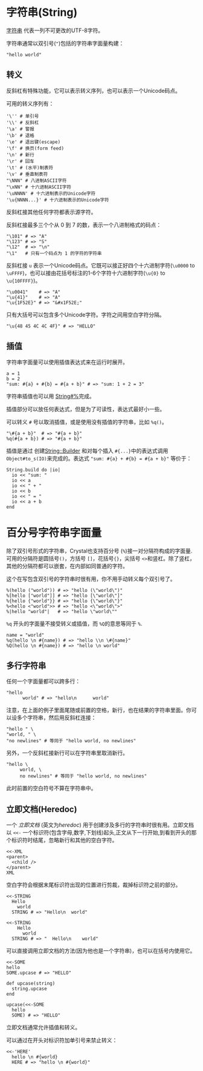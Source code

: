 # 字符串(String)

[字符串](http://crystal-lang.org/api/String.html) 代表一列不可更改的UTF-8字符。

字符串通常以双引号(`"`)包括的字符串字面量构建：

```crystal
"hello world"
```

## 转义

反斜杠有特殊功能，它可以表示转义序列，也可以表示一个Unicode码点。

可用的转义序列有：
```crystal
'\'' # 单引号
'\\' # 反斜杠
'\a' # 警报
'\b' # 退格
'\e' # 退出键(escape)
'\f' # 换页(form feed)
'\n' # 新行
'\r' # 回车
'\t' # (水平)制表符
'\v' # 垂直制表符
"\NNN" # 八进制ASCII字符
"\xNN" # 十六进制ASCII字符
'\uNNNN' # 十六进制表示的Unicode字符
'\u{NNNN...}' # 十六进制表示的Unicode字符
```

反斜杠接其他任何字符都表示源字符。

反斜杠接最多三个个从 0 到 7 的数，表示一个八进制格式的码点：

```crystal
"\101" # => "A"
"\123" # => "S"
"\12"  # => "\n"
"\1"   # 只有一个码点为 1 的字符的字符串
```

反斜杠接 `u` 表示一个Unicode码点。它既可以接正好四个十六进制字符(`\u0000` to `\uFFFF`)，也可以接由花括号标注的1-6个字符十六进制字符(`\u{0}` to `\u{10FFFF}`)。 

```crystal
"\u0041"    # => "A"
"\u{41}"    # => "A"
"\u{1F52E}" # => "&#x1F52E;"
```

只有大括号可以包含多个Unicode字符。字符之间用空白字符分隔。

```crystal
"\u{48 45 4C 4C 4F}" # => "HELLO"
```

## 插值

字符串字面量可以使用插值表达式来在运行时展开。

```crystal
a = 1
b = 2
"sum: #{a} + #{b} = #{a + b}" # => "sum: 1 + 2 = 3"
```

字符串插值也可以用 [String#%](https://crystal-lang.org/api/master/String.html#%25(other)-instance-method)完成。

插值部分可以放任何表达式，但是为了可读性，表达式最好小一些。

可以转义 `#` 号以取消插值，或是使用没有插值的字符串，比如 `%q()`。

```crystal
"\#{a + b}"  # => "#{a + b}"
%q(#{a + b}) # => "#{a + b}"
```

插值是通过 创建[String::Builder](http://crystal-lang.org/api/String/Builder.html) 和对每个插入 `#{...}`中的表达式调用`Object#to_s(IO)`来完成的。表达式 `"sum: #{a} + #{b} = #{a + b}"` 等价于：

```crystal
String.build do |io|
  io << "sum: "
  io << a
  io << " + "
  io << b
  io << " = "
  io << a + b
end
```

# 百分号字符串字面量

除了双引号形式的字符串，Crystal也支持百分号 (`%`)接一对分隔符构成的字面量.可用的分隔符是圆括号`()`，方括号 `[]`，花括号`{}`，尖括号  `<>`和竖杠。除了竖杠，其他的分隔符都可以嵌套，在内部如同普通的字符。

这个在写包含双引号的字符串时很有用，你不用手动转义每个双引号了。

```crystal
%(hello ("world")) # => "hello (\"world\")"
%[hello ["world"]] # => "hello [\"world\"]"
%{hello {"world"}} # => "hello {\"world\"}"
%<hello <"world">> # => "hello <\"world\">"
%|hello "world"|   # => "hello \"world\""
```

 `%q` 开头的字面量不接受转义或插值，而 `%Q`的意思等同于 `%`.

```crystal
name = "world"
%q(hello \n #{name}) # => "hello \\n \#{name}"
%Q(hello \n #{name}) # => "hello \n world"
```

## 多行字符串

任何一个字面量都可以跨多行：

```crystal
"hello
      world" # => "hello\n      world"
```

注意，在上面的例子里面尾随或前置的空格，新行，也在结果的字符串里面。你可以设多个字符串，然后用反斜杠连接：

```crystal
"hello " \
"world, " \
"no newlines" # 等同于 "hello world, no newlines"
```

另外，一个反斜杠接新行可以在字符串里取消新行。

```crystal
"hello \
     world, \
     no newlines" # 等同于 "hello world, no newlines"
```

此时前置的空白符号不算在字符串中。

## 立即文档(Heredoc)

一个 *立即文档* (英文为*heredoc*) 用于创建涉及多行的字符串时很有用。立即文档以 `<<-` 一个标识符(包含字母,数字,下划线)起头,正文从下一行开始,到看到开头的那个标识符时结尾，忽略新行和其他的空白字符。

```crystal
<<-XML
<parent>
  <child />
</parent>
XML
```

空白字符会根据末尾标识符出现的位置进行剪裁，裁掉标识符之前的部分。

```crystal
<<-STRING
  Hello
    world
  STRING # => "Hello\n  world"

<<-STRING
    Hello
      world
  STRING # => "  Hello\n    world"
```

可以直接调用立即文档的方法(因为他也是一个字符串)，也可以在括号内使用它。

```crystal
<<-SOME
hello
SOME.upcase # => "HELLO"

def upcase(string)
  string.upcase
end

upcase(<<-SOME
  hello
  SOME) # => "HELLO"
```

立即文档通常允许插值和转义。

可以通过在开头对标识符加单引号来禁止转义：

```crystal
<<-'HERE'
  hello \n #{world}
  HERE # => "hello \n #{world}"
```
